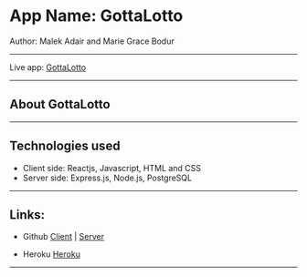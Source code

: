 # App Name: GottaLotto

Author: Malek Adair and Marie Grace Bodur
***

Live app: [GottaLotto](https://malekandgrace-gottalotto.now.sh/)
***

## About GottaLotto
***

## Technologies used
- Client side: Reactjs, Javascript, HTML and CSS
- Server side: Express.js, Node.js, PostgreSQL
***

## Links:

- Github
    [Client](https://github.com/gracebodur/start-small.git) |
    [Server](https://github.com/gracebodur/gottalotto-api.git)

- Heroku
    [Heroku]()

***

